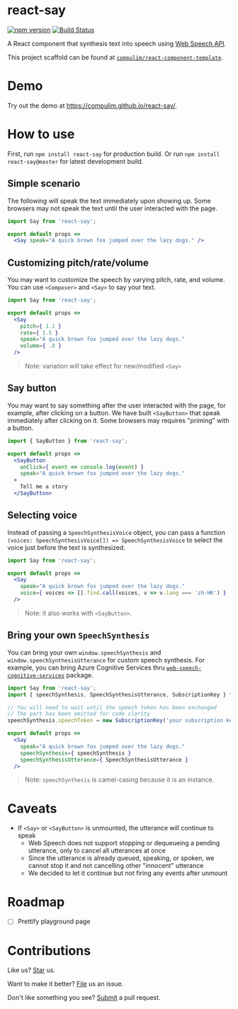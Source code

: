 # react-say

[![npm version](https://badge.fury.io/js/react-say.svg)](https://badge.fury.io/js/react-say) [![Build Status](https://travis-ci.org/compulim/react-say.svg?branch=master)](https://travis-ci.org/compulim/react-say)

A React component that synthesis text into speech using [Web Speech API](https://developer.mozilla.org/en-US/docs/Web/API/SpeechSynthesis).

This project scaffold can be found at [`compulim/react-component-template`](https://github.com/compulim/react-component-template).

# Demo

Try out the demo at https://compulim.github.io/react-say/.

# How to use

First, run `npm install react-say` for production build. Or run `npm install react-say@master` for latest development build.

## Simple scenario

The following will speak the text immediately upon showing up. Some browsers may not speak the text until the user interacted with the page.

```jsx
import Say from 'react-say';

export default props =>
  <Say speak="A quick brown fox jumped over the lazy dogs." />
```

## Customizing pitch/rate/volume

You may want to customize the speech by varying pitch, rate, and volume. You can use `<Composer>` and `<Say>` to say your text.

```jsx
import Say from 'react-say';

export default props =>
  <Say
    pitch={ 1.1 }
    rate={ 1.5 }
    speak="A quick brown fox jumped over the lazy dogs."
    volume={ .8 }
  />
```

> Note: variation will take effect for new/modified `<Say>`

## Say button

You may want to say something after the user interacted with the page, for example, after clicking on a button. We have built `<SayButton>` that speak immediately after clicking on it. Some browsers may requires "priming" with a button.

```jsx
import { SayButton } from 'react-say';

export default props =>
  <SayButton
    onClick={ event => console.log(event) }
    speak="A quick brown fox jumped over the lazy dogs."
  >
    Tell me a story
  </SayButton>
```

## Selecting voice

Instead of passing a `SpeechSynthesisVoice` object, you can pass a function `(voices: SpeechSynthesisVoice[]) => SpeechSynthesisVoice` to select the voice just before the text is synthesized.

```jsx
import Say from 'react-say';

export default props =>
  <Say
    speak="A quick brown fox jumped over the lazy dogs."
    voice={ voices => [].find.call(voices, v => v.lang === 'zh-HK') }
  />
```

> Note: it also works with `<SayButton>`.

## Bring your own `SpeechSynthesis`

You can bring your own `window.speechSynthesis` and `window.speechSynthesisUtterance` for custom speech synthesis. For example, you can bring Azure Cognitive Services thru [`web-speech-cognitive-services`](https://npmjs.com/package/web-speech-cognitive-services) package.

```jsx
import Say from 'react-say';
import { speechSynthesis, SpeechSynthesisUtterance, SubscriptionKey } from 'web-speech-cognitive-services';

// You will need to wait until the speech token has been exchanged
// The part has been omitted for code clarity
speechSynthesis.speechToken = new SubscriptionKey('your subscription key');

export default props =>
  <Say
    speak="A quick brown fox jumped over the lazy dogs."
    speechSynthesis={ speechSynthesis }
    speechSynthesisUtterance={ SpeechSynthesisUtterance }
  />
```

> Note: `speechSynthesis` is camel-casing because it is an instance.

# Caveats

* If `<Say>` or `<SayButton>` is unmounted, the utterance will continue to speak
   * Web Speech does not support stopping or dequeueing a pending utterance, only to cancel all utterances at once
   * Since the utterance is already queued, speaking, or spoken, we cannot stop it and not cancelling other "innocent" utterance
   * We decided to let it continue but not firing any events after unmount

# Roadmap

* [ ] Prettify playground page

# Contributions

Like us? [Star](https://github.com/compulim/react-say/stargazers) us.

Want to make it better? [File](https://github.com/compulim/react-say/issues) us an issue.

Don't like something you see? [Submit](https://github.com/compulim/react-say/pulls) a pull request.
